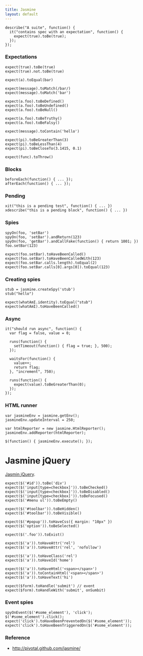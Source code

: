 ```yaml
---
title: Jasmine
layout: default
---
```


    describe("A suite", function() {
      it("contains spec with an expectation", function() {
        expect(true).toBe(true);
      });
    });

### Expectations

    expect(true).toBe(true)
    expect(true).not.toBe(true)

    expect(a).toEqual(bar)

    expect(message).toMatch(/bar/)
    expect(message).toMatch('bar')

    expect(a.foo).toBeDefined()
    expect(a.foo).toBeUndefined()
    expect(a.foo).toBeNull()

    expect(a.foo).toBeTruthy()
    expect(a.foo).toBeFalsy()

    expect(message).toContain('hello')

    expect(pi).toBeGreaterThan(3)
    expect(pi).toBeLessThan(4)
    expect(pi).toBeCloseTo(3.1415, 0.1)

    expect(func).toThrow()

### Blocks

    beforeEach(function() { ... });
    afterEach(function() { ... });

### Pending

    xit("this is a pending test", function() { ... })
    xdescribe("this is a pending block", function() { ... })

### Spies

    spyOn(foo, 'setBar')
    spyOn(foo, 'setBar').andReturn(123)
    spyOn(foo, 'getBar').andCallFake(function() { return 1001; })
    foo.setBar(123)

    expect(foo.setBar).toHaveBeenCalled()
    expect(foo.setBar).toHaveBeenCalledWith(123)
    expect(foo.setBar.calls.length).toEqual(2)
    expect(foo.setBar.calls[0].args[0]).toEqual(123)

### Creating spies

    stub = jasmine.createSpy('stub')
    stub("hello")

    expect(whatAmI.identity).toEqual("stub")
    expect(whatAmI).toHaveBeenCalled()

### Async

    it("should run async", function() {
      var flag = false, value = 0;

      runs(function() {
        setTimeout(function() { flag = true; }, 500);
      });

      waitsFor(function() {
        value++;
        return flag;
      }, "increment", 750);

      runs(function() {
        expect(value).toBeGreaterThan(0);
      });
    });

### HTML runner

    var jasmineEnv = jasmine.getEnv();
    jasmineEnv.updateInterval = 250;

    var htmlReporter = new jasmine.HtmlReporter();
    jasmineEnv.addReporter(htmlReporter);

    $(function() { jasmineEnv.execute(); });

Jasmine jQuery
==============

[Jasmin jQuery](https://github.com/velesin/jasmine-jquery).

    expect($('#id')).toBe('div')
    expect($('input[type=checkbox]')).toBeChecked()
    expect($('input[type=checkbox]')).toBeDisabled()
    expect($('input[type=checkbox]')).toBeFocused()
    expect($('#menu ul')).toBeEmpty()

    expect($('#toolbar')).toBeHidden()
    expect($('#toolbar')).toBeVisible()

    expect($('#popup')).toHaveCss({ margin: "10px" })
    expect($('option')).toBeSelected()

    expect($('.foo')).toExist()

    expect($('a')).toHaveAttr('rel')
    expect($('a')).toHaveAttr('rel', 'nofollow')

    expect($('a')).toHaveClass('rel')
    expect($('a')).toHaveId('home')

    expect($('a')).toHaveHtml('<span></span>')
    expect($('a')).toContainHtml('<span></span>')
    expect($('a')).toHaveText('hi')

    expect($form).toHandle('submit') // event
    expect($form).toHandleWith('submit', onSumbit)

### Event spies

    spyOnEvent($('#some_element'), 'click');
    $('#some_element').click();
    expect('click').toHaveBeenPreventedOn($('#some_element'));
    expect('click').toHaveBeenTriggeredOn($('#some_element'));

### Reference

 * http://pivotal.github.com/jasmine/

